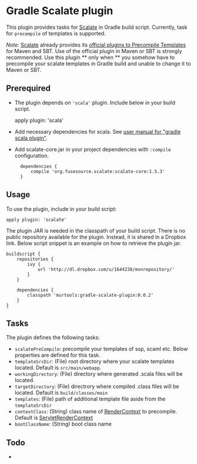 # Gradle Scalate plugin

This plugin provides tasks for [Scalate](http://scalate.fusesource.org/)
in Gradle build script. Currently, task for `precompile` of templates is supported.

*Note:* [Scalate](http://scalate.fusesource.org/) already provides its [official plugins to Precompile Templates](http://scalate.fusesource.org/documentation/user-guide.html#precompiling_templates) for Maven and SBT. Use of the official plugin in Maven or SBT is strongly recommended. Use this plugin ** only when ** you somehow have to precompile your scalate templates in Gradle build and unable to change it to Maven or SBT.

## Prerequired

* The plugin depends on `'scala'` plugin. Include below in your build script.

    apply plugin: 'scala'

* Add necessary dependencies for scala. See [user manual for "gradle scala plugin"](http://gradle.org/docs/current/userguide/scala_plugin.html#N12952).

* Add scalate-core.jar in your project dependencies with `:compile` configuration.

        dependencies {
            compile 'org.fusesource.scalate:scalate-core:1.5.3'
        }


## Usage

To use the plugin, include in your build script:

    apply plugin: 'scalate'

The plugin JAR is needed in the classpath of your build script. 
There is no public repository available for the plugin. Instead, it is shared in a Dropbox link. Below script snippet is an example on how to retrieve the plugin jar.

    buildscript {
        repositories {
            ivy {
                url 'http://dl.dropbox.com/u/1644238/mvnrepository/'
            }
        }

        dependencies {
            classpath 'murtools:gradle-scalate-plugin:0.0.2'
        }
    }




## Tasks

The plugin defines the following tasks:

* `scalatePreCompile`: precompile your templates of ssp, scaml etc. Below properties are defined for this task.
 * `templateSrcDir`: (File) root directory where your scalate templates located. Default is `src/main/webapp`.
 * `workingDirectory`: (File) directory where generated .scala files will be located.
 * `targetDirectory`: (File) directrory where compiled .class files will be located. Default is `build/classes/main`
 * `templates`: (File) path of additional template file aside from the `templateSrcDir`
 * `contextClass`: (String) class name of [RenderContext](http://scalate.fusesource.org/maven/1.5.3/scalate-core/scaladocs/org/fusesource/scalate/RenderContext.html) to precompile. Default is [ServletRenderContext](http://scalate.fusesource.org/maven/1.5.3/scalate-core/scaladocs/org/fusesource/scalate/servlet/ServletRenderContext.html)
 * `bootClassName`: (String) boot class name


## Todo
* 
